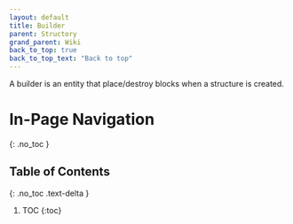 ```yaml
---
layout: default
title: Builder
parent: Structory
grand_parent: Wiki
back_to_top: true
back_to_top_text: "Back to top"
---
```


A builder is an entity that place/destroy blocks when a structure is created.


# In-Page Navigation
{: .no_toc }

## Table of Contents
{: .no_toc .text-delta }

1. TOC
   {:toc}
